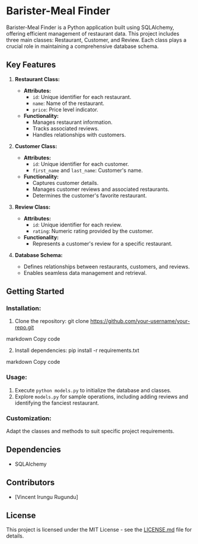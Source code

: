 # Barister-Meal Finder

Barister-Meal Finder is a Python application built using SQLAlchemy, offering efficient management of restaurant data. This project includes three main classes: Restaurant, Customer, and Review. Each class plays a crucial role in maintaining a comprehensive database schema.

## Key Features

1. **Restaurant Class:**
    - **Attributes:**
        - `id`: Unique identifier for each restaurant.
        - `name`: Name of the restaurant.
        - `price`: Price level indicator.
    - **Functionality:**
        - Manages restaurant information.
        - Tracks associated reviews.
        - Handles relationships with customers.

2. **Customer Class:**
    - **Attributes:**
        - `id`: Unique identifier for each customer.
        - `first_name` and `last_name`: Customer's name.
    - **Functionality:**
        - Captures customer details.
        - Manages customer reviews and associated restaurants.
        - Determines the customer's favorite restaurant.

3. **Review Class:**
    - **Attributes:**
        - `id`: Unique identifier for each review.
        - `rating`: Numeric rating provided by the customer.
    - **Functionality:**
        - Represents a customer's review for a specific restaurant.

4. **Database Schema:**
    - Defines relationships between restaurants, customers, and reviews.
    - Enables seamless data management and retrieval.

## Getting Started

### Installation:

1. Clone the repository:
git clone https://github.com/your-username/your-repo.git

markdown
Copy code

2. Install dependencies:
pip install -r requirements.txt

markdown
Copy code

### Usage:

1. Execute `python models.py` to initialize the database and classes.
2. Explore `models.py` for sample operations, including adding reviews and identifying the fanciest restaurant.

### Customization:

Adapt the classes and methods to suit specific project requirements.

## Dependencies

- SQLAlchemy

## Contributors

- [Vincent Irungu Rugundu]

## License

This project is licensed under the MIT License - see the [LICENSE.md](LICENSE.md) file for details.
 